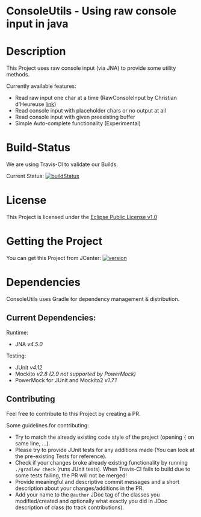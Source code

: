 [version]: https://api.bintray.com/packages/kantenkugel/maven/ConsoleUtils/images/download.svg
[maven]: https://bintray.com/kantenkugel/maven/ConsoleUtils/_latestVersion
[buildStatus]: https://travis-ci.org/kantenkugel/ConsoleUtils.svg?branch=master
[buildLink]: https://travis-ci.org/kantenkugel/ConsoleUtils

ConsoleUtils - Using raw console input in java
==============================================

# Description
This Project uses raw console input (via JNA) to provide some utility methods.

Currently available features:
- Read raw input one char at a time (RawConsoleInput by Christian d'Heureuse [link](http://www.source-code.biz/snippets/java/RawConsoleInput))
- Read console input with placeholder chars or no output at all
- Read console input with given preexisting buffer
- Simple Auto-complete functionality (Experimental)

# Build-Status
We are using Travis-CI to validate our Builds.

Current Status: [![buildStatus][]][buildLink]

# License
This Project is licensed under the [Eclipse Public License v1.0](LICENSE.md)

# Getting the Project
You can get this Project from JCenter: [![version][]][maven] 

# Dependencies
ConsoleUtils uses Gradle for dependency management & distribution.

## Current Dependencies:
Runtime:
  - JNA *v4.5.0*
  
Testing:
  - JUnit *v4.12*
  - Mockito *v2.8 (2.9 not supported by PowerMock)*
  - PowerMock for JUnit and Mockito2 *v1.7.1*

## Contributing
Feel free to contribute to this Project by creating a PR.

Some guidelines for contributing:
- Try to match the already existing code style of the project (opening `{` on same line, ...).
- Please try to provide JUnit tests for any additions made (You can look at the pre-existing Tests for reference).
- Check if your changes broke already existing functionality by running `./gradlew check` (runs JUnit tests).
When Travis-CI fails to build due to some tests failing, the PR will not be merged!
- Provide meaningful and descriptive commit messages and a short description about your changes/additions in the PR.
- Add your name to the `@author` JDoc tag of the classes you modified/created
and optionally what exactly you did in JDoc description of class (to track contributions).